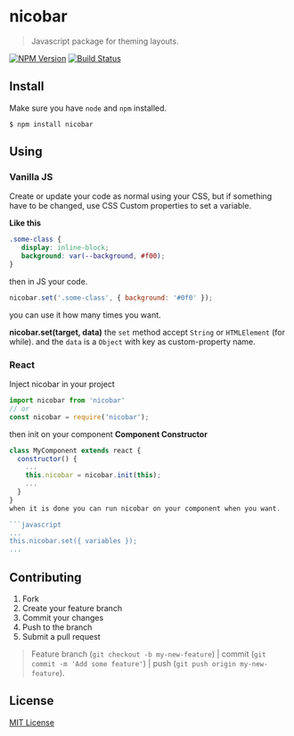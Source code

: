 # nicobar

> Javascript package for theming layouts.

[![NPM Version](https://img.shields.io/npm/v/nicobar.svg)](https://www.npmjs.org/package/nicobar)
[![Build Status](https://travis-ci.org/jeffersonmourak/nicobar.svg?branch=master)](https://travis-ci.org/jeffersonmourak/nicobar)

## Install
Make sure you have `node` and `npm` installed.

`$ npm install nicobar`

## Using
### Vanilla JS
Create or update your code as normal using your CSS, but if something have to be changed, use CSS Custom properties to set a variable.

**Like this**
```css
.some-class {
   display: inline-block;
   background: var(--background, #f00);  
}
```

then in JS your code.

```javascript
nicobar.set('.some-class', { background: '#0f0' });
```

you can use it how many times you want.

**nicobar.set(target, data)**
the `set` method accept `String` or `HTMLElement` (for while).
and the `data` is a `Object` with key as custom-property name.

### React
Inject nicobar in your project
```javascript
import nicobar from 'nicobar'
// or
const nicobar = require('nicobar');
```
then init on your component
**Component Constructor**
```javascript
class MyComponent extends react {
  constructor() {
    ...
    this.nicobar = nicobar.init(this);
    ...
  }
}
when it is done you can run nicobar on your component when you want.

```javascript
...
this.nicobar.set({ variables });
...
```

## Contributing

1. Fork
2. Create your feature branch
3. Commit your changes
4. Push to the branch
5. Submit a pull request

>Feature branch (`git checkout -b my-new-feature`) | commit (`git commit -m 'Add some feature'`) | push (`git push origin my-new-feature`).

## License

[MIT License](http://opensource.org/licenses/MIT)
